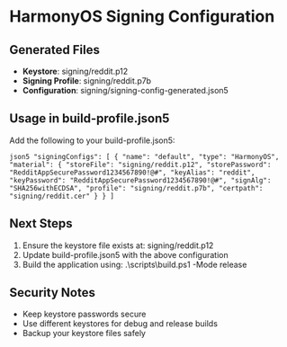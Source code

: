 # HarmonyOS Signing Configuration

## Generated Files
- **Keystore**: signing/reddit.p12
- **Signing Profile**: signing/reddit.p7b
- **Configuration**: signing/signing-config-generated.json5

## Usage in build-profile.json5
Add the following to your build-profile.json5:

`json5
"signingConfigs": [
  {
    "name": "default",
    "type": "HarmonyOS", 
    "material": {
      "storeFile": "signing/reddit.p12",
      "storePassword": "RedditAppSecurePassword1234567890!@#",
      "keyAlias": "reddit",
      "keyPassword": "RedditAppSecurePassword1234567890!@#",
      "signAlg": "SHA256withECDSA",
      "profile": "signing/reddit.p7b",
      "certpath": "signing/reddit.cer"
    }
  }
]
`

## Next Steps
1. Ensure the keystore file exists at: signing/reddit.p12
2. Update build-profile.json5 with the above configuration
3. Build the application using: .\scripts\build.ps1 -Mode release

## Security Notes
- Keep keystore passwords secure
- Use different keystores for debug and release builds
- Backup your keystore files safely
